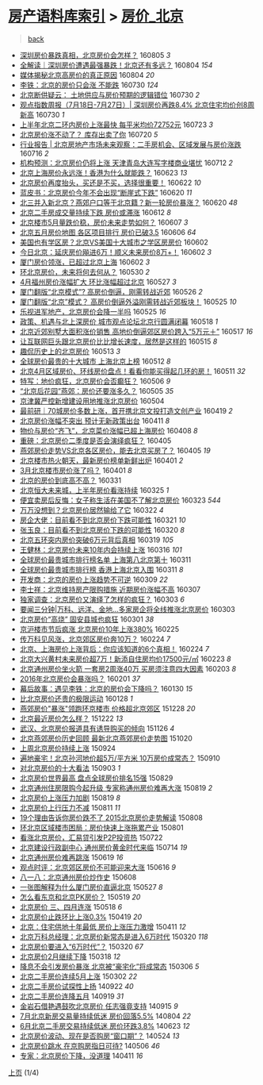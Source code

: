 [房产语料库索引](../../README.md)  > [房价_北京](房价_北京.md)
====
> [back](../README.md)

- [深圳房价暴跌真相，北京房价会怎样？](http://jkwz.applinzi.com/ittc/6862809526943892484.html#%E6%B7%B1%E5%9C%B3%E6%88%BF%E4%BB%B7%E6%9A%B4%E8%B7%8C%E7%9C%9F%E7%9B%B8%EF%BC%8C%E5%8C%97%E4%BA%AC%E6%88%BF%E4%BB%B7%E4%BC%9A%E6%80%8E%E6%A0%B7%EF%BC%9F) 160805 *3* 
- [全解读｜深圳房价遭遇最强暴跌！北京还有多远？](http://jkwz.applinzi.com/ittc/6862566176525386756.html#%E5%85%A8%E8%A7%A3%E8%AF%BB%EF%BD%9C%E6%B7%B1%E5%9C%B3%E6%88%BF%E4%BB%B7%E9%81%AD%E9%81%87%E6%9C%80%E5%BC%BA%E6%9A%B4%E8%B7%8C%EF%BC%81%E5%8C%97%E4%BA%AC%E8%BF%98%E6%9C%89%E5%A4%9A%E8%BF%9C%EF%BC%9F) 160804 *154* 
- [媒体揭秘北京高房价的真正原因](http://jkwz.applinzi.com/ittc/6862438479425963012.html#%E5%AA%92%E4%BD%93%E6%8F%AD%E7%A7%98%E5%8C%97%E4%BA%AC%E9%AB%98%E6%88%BF%E4%BB%B7%E7%9A%84%E7%9C%9F%E6%AD%A3%E5%8E%9F%E5%9B%A0) 160804 *20* 
- [李铁：北京的房价只会涨 不能跌](http://jkwz.applinzi.com/ittc/6860680668971009028.html#%E6%9D%8E%E9%93%81%EF%BC%9A%E5%8C%97%E4%BA%AC%E7%9A%84%E6%88%BF%E4%BB%B7%E5%8F%AA%E4%BC%9A%E6%B6%A8+%E4%B8%8D%E8%83%BD%E8%B7%8C) 160730 *124* 
- [北京断供疑云： 土地供应与房价预期的逻辑错位](http://jkwz.applinzi.com/ittc/6860600505650381828.html#%E5%8C%97%E4%BA%AC%E6%96%AD%E4%BE%9B%E7%96%91%E4%BA%91%EF%BC%9A+%E5%9C%9F%E5%9C%B0%E4%BE%9B%E5%BA%94%E4%B8%8E%E6%88%BF%E4%BB%B7%E9%A2%84%E6%9C%9F%E7%9A%84%E9%80%BB%E8%BE%91%E9%94%99%E4%BD%8D) 160730 *2* 
- [观点指数周报（7月18日-7月27日）| 深圳房价再跌8.4% 北京住宅均价创8周新高](http://jkwz.applinzi.com/ittc/6860436421801935877.html#%E8%A7%82%E7%82%B9%E6%8C%87%E6%95%B0%E5%91%A8%E6%8A%A5%EF%BC%887%E6%9C%8818%E6%97%A5-7%E6%9C%8827%E6%97%A5%EF%BC%89%7C+%E6%B7%B1%E5%9C%B3%E6%88%BF%E4%BB%B7%E5%86%8D%E8%B7%8C8.4%25+%E5%8C%97%E4%BA%AC%E4%BD%8F%E5%AE%85%E5%9D%87%E4%BB%B7%E5%88%9B8%E5%91%A8%E6%96%B0%E9%AB%98) 160730 *1* 
- [上半年北京二环内房价上涨最快 每平米均价72752元](http://jkwz.applinzi.com/ittc/6858023646903403525.html#%E4%B8%8A%E5%8D%8A%E5%B9%B4%E5%8C%97%E4%BA%AC%E4%BA%8C%E7%8E%AF%E5%86%85%E6%88%BF%E4%BB%B7%E4%B8%8A%E6%B6%A8%E6%9C%80%E5%BF%AB+%E6%AF%8F%E5%B9%B3%E7%B1%B3%E5%9D%87%E4%BB%B772752%E5%85%83) 160723 *3* 
- [北京房价涨不动了？ 库存出卖了你](http://jkwz.applinzi.com/ittc/6856863603420038149.html#%E5%8C%97%E4%BA%AC%E6%88%BF%E4%BB%B7%E6%B6%A8%E4%B8%8D%E5%8A%A8%E4%BA%86%EF%BC%9F+%E5%BA%93%E5%AD%98%E5%87%BA%E5%8D%96%E4%BA%86%E4%BD%A0) 160720 *5* 
- [行业报告 | 北京房地产市场未来观察：二手房机会、区域发展与房价涨跌](http://jkwz.applinzi.com/ittc/6855491534551778309.html#%E8%A1%8C%E4%B8%9A%E6%8A%A5%E5%91%8A+%7C+%E5%8C%97%E4%BA%AC%E6%88%BF%E5%9C%B0%E4%BA%A7%E5%B8%82%E5%9C%BA%E6%9C%AA%E6%9D%A5%E8%A7%82%E5%AF%9F%EF%BC%9A%E4%BA%8C%E6%89%8B%E6%88%BF%E6%9C%BA%E4%BC%9A%E3%80%81%E5%8C%BA%E5%9F%9F%E5%8F%91%E5%B1%95%E4%B8%8E%E6%88%BF%E4%BB%B7%E6%B6%A8%E8%B7%8C) 160716 *2* 
- [机构预测：北京房价仍将上涨  天津青岛大连写字楼商业堪忧](http://jkwz.applinzi.com/ittc/6853885162928210949.html#%E6%9C%BA%E6%9E%84%E9%A2%84%E6%B5%8B%EF%BC%9A%E5%8C%97%E4%BA%AC%E6%88%BF%E4%BB%B7%E4%BB%8D%E5%B0%86%E4%B8%8A%E6%B6%A8++%E5%A4%A9%E6%B4%A5%E9%9D%92%E5%B2%9B%E5%A4%A7%E8%BF%9E%E5%86%99%E5%AD%97%E6%A5%BC%E5%95%86%E4%B8%9A%E5%A0%AA%E5%BF%A7) 160712 *2* 
- [北京上海房价永远涨！香港为什么就能跌？](http://jkwz.applinzi.com/ittc/6846982256224371716.html#%E5%8C%97%E4%BA%AC%E4%B8%8A%E6%B5%B7%E6%88%BF%E4%BB%B7%E6%B0%B8%E8%BF%9C%E6%B6%A8%EF%BC%81%E9%A6%99%E6%B8%AF%E4%B8%BA%E4%BB%80%E4%B9%88%E5%B0%B1%E8%83%BD%E8%B7%8C%EF%BC%9F) 160623 *13* 
- [北京房价再度抬头，买还是不买，选择很重要！](http://jkwz.applinzi.com/ittc/6846555312462758917.html#%E5%8C%97%E4%BA%AC%E6%88%BF%E4%BB%B7%E5%86%8D%E5%BA%A6%E6%8A%AC%E5%A4%B4%EF%BC%8C%E4%B9%B0%E8%BF%98%E6%98%AF%E4%B8%8D%E4%B9%B0%EF%BC%8C%E9%80%89%E6%8B%A9%E5%BE%88%E9%87%8D%E8%A6%81%EF%BC%81) 160622 *10* 
- [蓝皮书：北京房价今年不会出现“断崖式下跌”](http://jkwz.applinzi.com/ittc/6845829214875681796.html#%E8%93%9D%E7%9A%AE%E4%B9%A6%EF%BC%9A%E5%8C%97%E4%BA%AC%E6%88%BF%E4%BB%B7%E4%BB%8A%E5%B9%B4%E4%B8%8D%E4%BC%9A%E5%87%BA%E7%8E%B0%E2%80%9C%E6%96%AD%E5%B4%96%E5%BC%8F%E4%B8%8B%E8%B7%8C%E2%80%9D) 160620 *11* 
- [北三并入新北京？燕郊户口等于北京籍？新一轮房价暴涨？](http://jkwz.applinzi.com/ittc/6845748172902892548.html#%E5%8C%97%E4%B8%89%E5%B9%B6%E5%85%A5%E6%96%B0%E5%8C%97%E4%BA%AC%EF%BC%9F%E7%87%95%E9%83%8A%E6%88%B7%E5%8F%A3%E7%AD%89%E4%BA%8E%E5%8C%97%E4%BA%AC%E7%B1%8D%EF%BC%9F%E6%96%B0%E4%B8%80%E8%BD%AE%E6%88%BF%E4%BB%B7%E6%9A%B4%E6%B6%A8%EF%BC%9F) 160620 *48* 
- [北京二手房成交量持续下跌 房价或滞涨](http://jkwz.applinzi.com/ittc/6842890959226143748.html#%E5%8C%97%E4%BA%AC%E4%BA%8C%E6%89%8B%E6%88%BF%E6%88%90%E4%BA%A4%E9%87%8F%E6%8C%81%E7%BB%AD%E4%B8%8B%E8%B7%8C+%E6%88%BF%E4%BB%B7%E6%88%96%E6%BB%9E%E6%B6%A8) 160612 *8* 
- [北京楼市5月量跌价稳，房价未来走势如何？](http://jkwz.applinzi.com/ittc/6840890067513771012.html#%E5%8C%97%E4%BA%AC%E6%A5%BC%E5%B8%825%E6%9C%88%E9%87%8F%E8%B7%8C%E4%BB%B7%E7%A8%B3%EF%BC%8C%E6%88%BF%E4%BB%B7%E6%9C%AA%E6%9D%A5%E8%B5%B0%E5%8A%BF%E5%A6%82%E4%BD%95%EF%BC%9F) 160607 *3* 
- [北京五月房价地图 各区项目排行 房价已破3.5](http://jkwz.applinzi.com/ittc/6840738598823134213.html#%E5%8C%97%E4%BA%AC%E4%BA%94%E6%9C%88%E6%88%BF%E4%BB%B7%E5%9C%B0%E5%9B%BE+%E5%90%84%E5%8C%BA%E9%A1%B9%E7%9B%AE%E6%8E%92%E8%A1%8C+%E6%88%BF%E4%BB%B7%E5%B7%B2%E7%A0%B43.5) 160606 *64* 
- [美国也有学区房？北京VS美国十大城市之学区房房价](http://jkwz.applinzi.com/ittc/6839259666940691461.html#%E7%BE%8E%E5%9B%BD%E4%B9%9F%E6%9C%89%E5%AD%A6%E5%8C%BA%E6%88%BF%EF%BC%9F%E5%8C%97%E4%BA%ACVS%E7%BE%8E%E5%9B%BD%E5%8D%81%E5%A4%A7%E5%9F%8E%E5%B8%82%E4%B9%8B%E5%AD%A6%E5%8C%BA%E6%88%BF%E6%88%BF%E4%BB%B7) 160602  
- [今日北京：延庆房价飚进6万！顺义未来房价8万+！](http://jkwz.applinzi.com/ittc/6839187509749482501.html#%E4%BB%8A%E6%97%A5%E5%8C%97%E4%BA%AC%EF%BC%9A%E5%BB%B6%E5%BA%86%E6%88%BF%E4%BB%B7%E9%A3%9A%E8%BF%9B6%E4%B8%87%EF%BC%81%E9%A1%BA%E4%B9%89%E6%9C%AA%E6%9D%A5%E6%88%BF%E4%BB%B78%E4%B8%87%2B%EF%BC%81) 160602 *3* 
- [厦门房价领涨，已超过北京上海](http://jkwz.applinzi.com/ittc/6839065930730324996.html#%E5%8E%A6%E9%97%A8%E6%88%BF%E4%BB%B7%E9%A2%86%E6%B6%A8%EF%BC%8C%E5%B7%B2%E8%B6%85%E8%BF%87%E5%8C%97%E4%BA%AC%E4%B8%8A%E6%B5%B7) 160602 *3* 
- [环北京房价，未来将何去何从？](http://jkwz.applinzi.com/ittc/6837962372941349892.html#%E7%8E%AF%E5%8C%97%E4%BA%AC%E6%88%BF%E4%BB%B7%EF%BC%8C%E6%9C%AA%E6%9D%A5%E5%B0%86%E4%BD%95%E5%8E%BB%E4%BD%95%E4%BB%8E%EF%BC%9F) 160530 *2* 
- [4月福州房价涨幅扩大 环比涨幅超过北京](http://jkwz.applinzi.com/ittc/6836856826473481220.html#4%E6%9C%88%E7%A6%8F%E5%B7%9E%E6%88%BF%E4%BB%B7%E6%B6%A8%E5%B9%85%E6%89%A9%E5%A4%A7+%E7%8E%AF%E6%AF%94%E6%B6%A8%E5%B9%85%E8%B6%85%E8%BF%87%E5%8C%97%E4%BA%AC) 160527 *3* 
- [厦门翻版“北京模式”? 高房价倒逼，刚需转战近郊](http://jkwz.applinzi.com/ittc/6836468518367003652.html#%E5%8E%A6%E9%97%A8%E7%BF%BB%E7%89%88%E2%80%9C%E5%8C%97%E4%BA%AC%E6%A8%A1%E5%BC%8F%E2%80%9D%3F+%E9%AB%98%E6%88%BF%E4%BB%B7%E5%80%92%E9%80%BC%EF%BC%8C%E5%88%9A%E9%9C%80%E8%BD%AC%E6%88%98%E8%BF%91%E9%83%8A) 160526 *2* 
- [厦门翻版“北京”模式？ 高房价倒逼外溢刚需转战近郊板块！](http://jkwz.applinzi.com/ittc/6836291530268345348.html#%E5%8E%A6%E9%97%A8%E7%BF%BB%E7%89%88%E2%80%9C%E5%8C%97%E4%BA%AC%E2%80%9D%E6%A8%A1%E5%BC%8F%EF%BC%9F+%E9%AB%98%E6%88%BF%E4%BB%B7%E5%80%92%E9%80%BC%E5%A4%96%E6%BA%A2%E5%88%9A%E9%9C%80%E8%BD%AC%E6%88%98%E8%BF%91%E9%83%8A%E6%9D%BF%E5%9D%97%EF%BC%81) 160525 *10* 
- [乐视进军地产，北京房价会降一半吗](http://jkwz.applinzi.com/ittc/6836129410499232772.html#%E4%B9%90%E8%A7%86%E8%BF%9B%E5%86%9B%E5%9C%B0%E4%BA%A7%EF%BC%8C%E5%8C%97%E4%BA%AC%E6%88%BF%E4%BB%B7%E4%BC%9A%E9%99%8D%E4%B8%80%E5%8D%8A%E5%90%97) 160525 *16* 
- [政策、机遇与北上深房价 城市观点论坛北京行圆满闭幕](http://jkwz.applinzi.com/ittc/6833372434631492613.html#%E6%94%BF%E7%AD%96%E3%80%81%E6%9C%BA%E9%81%87%E4%B8%8E%E5%8C%97%E4%B8%8A%E6%B7%B1%E6%88%BF%E4%BB%B7+%E5%9F%8E%E5%B8%82%E8%A7%82%E7%82%B9%E8%AE%BA%E5%9D%9B%E5%8C%97%E4%BA%AC%E8%A1%8C%E5%9C%86%E6%BB%A1%E9%97%AD%E5%B9%95) 160518 *1* 
- [北京近郊别墅大面积涨价销售 高地价倒逼郊区房价跨入“5万元＋”](http://jkwz.applinzi.com/ittc/6833158270554211332.html#%E5%8C%97%E4%BA%AC%E8%BF%91%E9%83%8A%E5%88%AB%E5%A2%85%E5%A4%A7%E9%9D%A2%E7%A7%AF%E6%B6%A8%E4%BB%B7%E9%94%80%E5%94%AE+%E9%AB%98%E5%9C%B0%E4%BB%B7%E5%80%92%E9%80%BC%E9%83%8A%E5%8C%BA%E6%88%BF%E4%BB%B7%E8%B7%A8%E5%85%A5%E2%80%9C5%E4%B8%87%E5%85%83%EF%BC%8B%E2%80%9D) 160517 *16* 
- [让互联网巨头跟北京房价比比增长速度，居然是这样的](http://jkwz.applinzi.com/ittc/6832496311676699652.html#%E8%AE%A9%E4%BA%92%E8%81%94%E7%BD%91%E5%B7%A8%E5%A4%B4%E8%B7%9F%E5%8C%97%E4%BA%AC%E6%88%BF%E4%BB%B7%E6%AF%94%E6%AF%94%E5%A2%9E%E9%95%BF%E9%80%9F%E5%BA%A6%EF%BC%8C%E5%B1%85%E7%84%B6%E6%98%AF%E8%BF%99%E6%A0%B7%E7%9A%84) 160515 *8* 
- [趣侃历史上的北京房价](http://jkwz.applinzi.com/ittc/6828690809066882052.html#%E8%B6%A3%E4%BE%83%E5%8E%86%E5%8F%B2%E4%B8%8A%E7%9A%84%E5%8C%97%E4%BA%AC%E6%88%BF%E4%BB%B7) 160513 *3* 
- [全球房价最贵的十大城市 上海北京上榜](http://jkwz.applinzi.com/ittc/6831250649886753797.html#%E5%85%A8%E7%90%83%E6%88%BF%E4%BB%B7%E6%9C%80%E8%B4%B5%E7%9A%84%E5%8D%81%E5%A4%A7%E5%9F%8E%E5%B8%82+%E4%B8%8A%E6%B5%B7%E5%8C%97%E4%BA%AC%E4%B8%8A%E6%A6%9C) 160512 *8* 
- [北京4月区域房价、环线房价盘点！看看你能买得起几环的房！](http://jkwz.applinzi.com/ittc/6830961940708721669.html#%E5%8C%97%E4%BA%AC4%E6%9C%88%E5%8C%BA%E5%9F%9F%E6%88%BF%E4%BB%B7%E3%80%81%E7%8E%AF%E7%BA%BF%E6%88%BF%E4%BB%B7%E7%9B%98%E7%82%B9%EF%BC%81%E7%9C%8B%E7%9C%8B%E4%BD%A0%E8%83%BD%E4%B9%B0%E5%BE%97%E8%B5%B7%E5%87%A0%E7%8E%AF%E7%9A%84%E6%88%BF%EF%BC%81) 160511 *32* 
- [特写：地价疯狂，北京房价会否癫狂？](http://jkwz.applinzi.com/ittc/6829050440037434373.html#%E7%89%B9%E5%86%99%EF%BC%9A%E5%9C%B0%E4%BB%B7%E7%96%AF%E7%8B%82%EF%BC%8C%E5%8C%97%E4%BA%AC%E6%88%BF%E4%BB%B7%E4%BC%9A%E5%90%A6%E7%99%AB%E7%8B%82%EF%BC%9F) 160506 *9* 
- [“北京后花园”燕郊：房价还要涨多久？](http://jkwz.applinzi.com/ittc/6828826281051161605.html#%E2%80%9C%E5%8C%97%E4%BA%AC%E5%90%8E%E8%8A%B1%E5%9B%AD%E2%80%9D%E7%87%95%E9%83%8A%EF%BC%9A%E6%88%BF%E4%BB%B7%E8%BF%98%E8%A6%81%E6%B6%A8%E5%A4%9A%E4%B9%85%EF%BC%9F) 160505 *35* 
- [京津冀严控新增建设用地推涨北京房价](http://jkwz.applinzi.com/ittc/6828433523354371076.html#%E4%BA%AC%E6%B4%A5%E5%86%80%E4%B8%A5%E6%8E%A7%E6%96%B0%E5%A2%9E%E5%BB%BA%E8%AE%BE%E7%94%A8%E5%9C%B0%E6%8E%A8%E6%B6%A8%E5%8C%97%E4%BA%AC%E6%88%BF%E4%BB%B7) 160504  
- [最前研｜70城房价多数上涨，首开携北京文投打造文创产业](http://jkwz.applinzi.com/ittc/6822845371742946309.html#%E6%9C%80%E5%89%8D%E7%A0%94%EF%BD%9C70%E5%9F%8E%E6%88%BF%E4%BB%B7%E5%A4%9A%E6%95%B0%E4%B8%8A%E6%B6%A8%EF%BC%8C%E9%A6%96%E5%BC%80%E6%90%BA%E5%8C%97%E4%BA%AC%E6%96%87%E6%8A%95%E6%89%93%E9%80%A0%E6%96%87%E5%88%9B%E4%BA%A7%E4%B8%9A) 160419 *2* 
- [北京房价涨幅不突出 预计无新政策出台](http://jkwz.applinzi.com/ittc/6819784708204282884.html#%E5%8C%97%E4%BA%AC%E6%88%BF%E4%BB%B7%E6%B6%A8%E5%B9%85%E4%B8%8D%E7%AA%81%E5%87%BA+%E9%A2%84%E8%AE%A1%E6%97%A0%E6%96%B0%E6%94%BF%E7%AD%96%E5%87%BA%E5%8F%B0) 160411 *8* 
- [物价与房价“齐飞”，北京菜价涨幅已超上海房价](http://jkwz.applinzi.com/ittc/6818705161794880516.html#%E7%89%A9%E4%BB%B7%E4%B8%8E%E6%88%BF%E4%BB%B7%E2%80%9C%E9%BD%90%E9%A3%9E%E2%80%9D%EF%BC%8C%E5%8C%97%E4%BA%AC%E8%8F%9C%E4%BB%B7%E6%B6%A8%E5%B9%85%E5%B7%B2%E8%B6%85%E4%B8%8A%E6%B5%B7%E6%88%BF%E4%BB%B7) 160408 *8* 
- [重磅：北京房价二季度是否会演绎疯狂？](http://jkwz.applinzi.com/ittc/6817593670937084933.html#%E9%87%8D%E7%A3%85%EF%BC%9A%E5%8C%97%E4%BA%AC%E6%88%BF%E4%BB%B7%E4%BA%8C%E5%AD%A3%E5%BA%A6%E6%98%AF%E5%90%A6%E4%BC%9A%E6%BC%94%E7%BB%8E%E7%96%AF%E7%8B%82%EF%BC%9F) 160405  
- [燕郊房价走势VS北京各区房价，能去北京买房了？](http://jkwz.applinzi.com/ittc/6817533085994189829.html#%E7%87%95%E9%83%8A%E6%88%BF%E4%BB%B7%E8%B5%B0%E5%8A%BFVS%E5%8C%97%E4%BA%AC%E5%90%84%E5%8C%BA%E6%88%BF%E4%BB%B7%EF%BC%8C%E8%83%BD%E5%8E%BB%E5%8C%97%E4%BA%AC%E4%B9%B0%E6%88%BF%E4%BA%86%EF%BC%9F) 160405 *19* 
- [北京楼市热火朝天，最新房价榜单新鲜出炉](http://jkwz.applinzi.com/ittc/6816150639226651652.html#%E5%8C%97%E4%BA%AC%E6%A5%BC%E5%B8%82%E7%83%AD%E7%81%AB%E6%9C%9D%E5%A4%A9%EF%BC%8C%E6%9C%80%E6%96%B0%E6%88%BF%E4%BB%B7%E6%A6%9C%E5%8D%95%E6%96%B0%E9%B2%9C%E5%87%BA%E7%82%89) 160401 *2* 
- [3月北京楼市房价涨了吗？](http://jkwz.applinzi.com/ittc/6816145539372418053.html#3%E6%9C%88%E5%8C%97%E4%BA%AC%E6%A5%BC%E5%B8%82%E6%88%BF%E4%BB%B7%E6%B6%A8%E4%BA%86%E5%90%97%EF%BC%9F) 160401 *8* 
- [北京的房价到底高不高？](http://jkwz.applinzi.com/ittc/6815755758591280132.html#%E5%8C%97%E4%BA%AC%E7%9A%84%E6%88%BF%E4%BB%B7%E5%88%B0%E5%BA%95%E9%AB%98%E4%B8%8D%E9%AB%98%EF%BC%9F) 160331  
- [北京恒大未来城，上半年房价看涨持续](http://jkwz.applinzi.com/ittc/6813441199360705540.html#%E5%8C%97%E4%BA%AC%E6%81%92%E5%A4%A7%E6%9C%AA%E6%9D%A5%E5%9F%8E%EF%BC%8C%E4%B8%8A%E5%8D%8A%E5%B9%B4%E6%88%BF%E4%BB%B7%E7%9C%8B%E6%B6%A8%E6%8C%81%E7%BB%AD) 160325 *1* 
- [便宜卖房后反悔：女子称生活在美国不了解北京房价](http://jkwz.applinzi.com/ittc/6812795059103597573.html#%E4%BE%BF%E5%AE%9C%E5%8D%96%E6%88%BF%E5%90%8E%E5%8F%8D%E6%82%94%EF%BC%9A%E5%A5%B3%E5%AD%90%E7%A7%B0%E7%94%9F%E6%B4%BB%E5%9C%A8%E7%BE%8E%E5%9B%BD%E4%B8%8D%E4%BA%86%E8%A7%A3%E5%8C%97%E4%BA%AC%E6%88%BF%E4%BB%B7) 160323 *544* 
- [万万没想到？北京房价居然输给了它](http://jkwz.applinzi.com/ittc/6812475501352322053.html#%E4%B8%87%E4%B8%87%E6%B2%A1%E6%83%B3%E5%88%B0%EF%BC%9F%E5%8C%97%E4%BA%AC%E6%88%BF%E4%BB%B7%E5%B1%85%E7%84%B6%E8%BE%93%E7%BB%99%E4%BA%86%E5%AE%83) 160322 *4* 
- [房企大佬：目前看不到北京房价下跌可能性](http://jkwz.applinzi.com/ittc/6811876965518672900.html#%E6%88%BF%E4%BC%81%E5%A4%A7%E4%BD%AC%EF%BC%9A%E7%9B%AE%E5%89%8D%E7%9C%8B%E4%B8%8D%E5%88%B0%E5%8C%97%E4%BA%AC%E6%88%BF%E4%BB%B7%E4%B8%8B%E8%B7%8C%E5%8F%AF%E8%83%BD%E6%80%A7) 160321 *10* 
- [张玉良：目前看不到北京房价下跌的可能性](http://jkwz.applinzi.com/ittc/6811801269559624709.html#%E5%BC%A0%E7%8E%89%E8%89%AF%EF%BC%9A%E7%9B%AE%E5%89%8D%E7%9C%8B%E4%B8%8D%E5%88%B0%E5%8C%97%E4%BA%AC%E6%88%BF%E4%BB%B7%E4%B8%8B%E8%B7%8C%E7%9A%84%E5%8F%AF%E8%83%BD%E6%80%A7) 160320 *8* 
- [北京五环突内房价突破6万元背后真相](http://jkwz.applinzi.com/ittc/6811251245935232005.html#%E5%8C%97%E4%BA%AC%E4%BA%94%E7%8E%AF%E7%AA%81%E5%86%85%E6%88%BF%E4%BB%B7%E7%AA%81%E7%A0%B46%E4%B8%87%E5%85%83%E8%83%8C%E5%90%8E%E7%9C%9F%E7%9B%B8) 160319 *105* 
- [王健林：北京房价未来10年内会持续上涨](http://jkwz.applinzi.com/ittc/6810145911518790660.html#%E7%8E%8B%E5%81%A5%E6%9E%97%EF%BC%9A%E5%8C%97%E4%BA%AC%E6%88%BF%E4%BB%B7%E6%9C%AA%E6%9D%A510%E5%B9%B4%E5%86%85%E4%BC%9A%E6%8C%81%E7%BB%AD%E4%B8%8A%E6%B6%A8) 160316 *101* 
- [全球房价最贵城市排行榜名单 上海第八北京第十](http://jkwz.applinzi.com/ittc/6808336613566317573.html#%E5%85%A8%E7%90%83%E6%88%BF%E4%BB%B7%E6%9C%80%E8%B4%B5%E5%9F%8E%E5%B8%82%E6%8E%92%E8%A1%8C%E6%A6%9C%E5%90%8D%E5%8D%95+%E4%B8%8A%E6%B5%B7%E7%AC%AC%E5%85%AB%E5%8C%97%E4%BA%AC%E7%AC%AC%E5%8D%81) 160311  
- [全球房价最贵城市排行榜 香港上海北京入围](http://jkwz.applinzi.com/ittc/6808269774375093253.html#%E5%85%A8%E7%90%83%E6%88%BF%E4%BB%B7%E6%9C%80%E8%B4%B5%E5%9F%8E%E5%B8%82%E6%8E%92%E8%A1%8C%E6%A6%9C+%E9%A6%99%E6%B8%AF%E4%B8%8A%E6%B5%B7%E5%8C%97%E4%BA%AC%E5%85%A5%E5%9B%B4) 160311 *8* 
- [开发商：北京的房价上涨趋势不可逆](http://jkwz.applinzi.com/ittc/6807583206953976837.html#%E5%BC%80%E5%8F%91%E5%95%86%EF%BC%9A%E5%8C%97%E4%BA%AC%E7%9A%84%E6%88%BF%E4%BB%B7%E4%B8%8A%E6%B6%A8%E8%B6%8B%E5%8A%BF%E4%B8%8D%E5%8F%AF%E9%80%86) 160309 *22* 
- [李士祥：北京维持房产限购措施 近期房价涨幅不高](http://jkwz.applinzi.com/ittc/6806818161219339268.html#%E6%9D%8E%E5%A3%AB%E7%A5%A5%EF%BC%9A%E5%8C%97%E4%BA%AC%E7%BB%B4%E6%8C%81%E6%88%BF%E4%BA%A7%E9%99%90%E8%B4%AD%E6%8E%AA%E6%96%BD+%E8%BF%91%E6%9C%9F%E6%88%BF%E4%BB%B7%E6%B6%A8%E5%B9%85%E4%B8%8D%E9%AB%98) 160307  
- [独家调查：北京房价又演绎了怎样的疯狂？](http://jkwz.applinzi.com/ittc/6805317183118771205.html#%E7%8B%AC%E5%AE%B6%E8%B0%83%E6%9F%A5%EF%BC%9A%E5%8C%97%E4%BA%AC%E6%88%BF%E4%BB%B7%E5%8F%88%E6%BC%94%E7%BB%8E%E4%BA%86%E6%80%8E%E6%A0%B7%E7%9A%84%E7%96%AF%E7%8B%82%EF%BC%9F) 160303 *6* 
- [要闻三分钟|万科、远洋、金地...多家房企将全线推涨北京房价](http://jkwz.applinzi.com/ittc/6805096276639089669.html#%E8%A6%81%E9%97%BB%E4%B8%89%E5%88%86%E9%92%9F%7C%E4%B8%87%E7%A7%91%E3%80%81%E8%BF%9C%E6%B4%8B%E3%80%81%E9%87%91%E5%9C%B0...%E5%A4%9A%E5%AE%B6%E6%88%BF%E4%BC%81%E5%B0%86%E5%85%A8%E7%BA%BF%E6%8E%A8%E6%B6%A8%E5%8C%97%E4%BA%AC%E6%88%BF%E4%BB%B7) 160303  
- [北京房价“高烧” 固安县城也疯狂](http://jkwz.applinzi.com/ittc/6804617667499525125.html#%E5%8C%97%E4%BA%AC%E6%88%BF%E4%BB%B7%E2%80%9C%E9%AB%98%E7%83%A7%E2%80%9D+%E5%9B%BA%E5%AE%89%E5%8E%BF%E5%9F%8E%E4%B9%9F%E7%96%AF%E7%8B%82) 160301 *38* 
- [京沪楼市节后疯涨 北京房价10年上涨380%](http://jkwz.applinzi.com/ittc/6802689419203052548.html#%E4%BA%AC%E6%B2%AA%E6%A5%BC%E5%B8%82%E8%8A%82%E5%90%8E%E7%96%AF%E6%B6%A8+%E5%8C%97%E4%BA%AC%E6%88%BF%E4%BB%B710%E5%B9%B4%E4%B8%8A%E6%B6%A8380%25) 160225  
- [传万科见风涨，北京郊区房价奔10万？](http://jkwz.applinzi.com/ittc/6802479047254737924.html#%E4%BC%A0%E4%B8%87%E7%A7%91%E8%A7%81%E9%A3%8E%E6%B6%A8%EF%BC%8C%E5%8C%97%E4%BA%AC%E9%83%8A%E5%8C%BA%E6%88%BF%E4%BB%B7%E5%A5%9410%E4%B8%87%EF%BC%9F) 160224 *7* 
- [北京、上海房价上涨背后：你应该知道的6个真相！](http://jkwz.applinzi.com/ittc/6802466227188401156.html#%E5%8C%97%E4%BA%AC%E3%80%81%E4%B8%8A%E6%B5%B7%E6%88%BF%E4%BB%B7%E4%B8%8A%E6%B6%A8%E8%83%8C%E5%90%8E%EF%BC%9A%E4%BD%A0%E5%BA%94%E8%AF%A5%E7%9F%A5%E9%81%93%E7%9A%846%E4%B8%AA%E7%9C%9F%E7%9B%B8%EF%BC%81) 160224 *7* 
- [北京大兴黄村未来房价超7万！新添自住房均价17500元/㎡](http://jkwz.applinzi.com/ittc/6802087791416574980.html#%E5%8C%97%E4%BA%AC%E5%A4%A7%E5%85%B4%E9%BB%84%E6%9D%91%E6%9C%AA%E6%9D%A5%E6%88%BF%E4%BB%B7%E8%B6%857%E4%B8%87%EF%BC%81%E6%96%B0%E6%B7%BB%E8%87%AA%E4%BD%8F%E6%88%BF%E5%9D%87%E4%BB%B717500%E5%85%83%2F%E3%8E%A1) 160223 *8* 
- [北京通州房价坐火箭 一套房2周涨40万 买房须注意四大因素](http://jkwz.applinzi.com/ittc/6794644904491877381.html#%E5%8C%97%E4%BA%AC%E9%80%9A%E5%B7%9E%E6%88%BF%E4%BB%B7%E5%9D%90%E7%81%AB%E7%AE%AD+%E4%B8%80%E5%A5%97%E6%88%BF2%E5%91%A8%E6%B6%A840%E4%B8%87+%E4%B9%B0%E6%88%BF%E9%A1%BB%E6%B3%A8%E6%84%8F%E5%9B%9B%E5%A4%A7%E5%9B%A0%E7%B4%A0) 160203 *8* 
- [2016年北京房价会暴涨吗？](http://jkwz.applinzi.com/ittc/6793807866465092612.html#2016%E5%B9%B4%E5%8C%97%E4%BA%AC%E6%88%BF%E4%BB%B7%E4%BC%9A%E6%9A%B4%E6%B6%A8%E5%90%97%EF%BC%9F) 160201 *37* 
- [幕后故事：遇见李铁：北京的房价会下降吗？](http://jkwz.applinzi.com/ittc/6792881743329756165.html#%E5%B9%95%E5%90%8E%E6%95%85%E4%BA%8B%EF%BC%9A%E9%81%87%E8%A7%81%E6%9D%8E%E9%93%81%EF%BC%9A%E5%8C%97%E4%BA%AC%E7%9A%84%E6%88%BF%E4%BB%B7%E4%BC%9A%E4%B8%8B%E9%99%8D%E5%90%97%EF%BC%9F) 160130 *15* 
- [比北京房价还贵的极限运动](http://jkwz.applinzi.com/ittc/6792468496227238916.html#%E6%AF%94%E5%8C%97%E4%BA%AC%E6%88%BF%E4%BB%B7%E8%BF%98%E8%B4%B5%E7%9A%84%E6%9E%81%E9%99%90%E8%BF%90%E5%8A%A8) 160128 *1* 
- [燕郊房价&quot;暴涨&quot;领跑环京楼市 价格超北京郊区](http://jkwz.applinzi.com/ittc/6780810455509632005.html#%E7%87%95%E9%83%8A%E6%88%BF%E4%BB%B7%26quot%3B%E6%9A%B4%E6%B6%A8%26quot%3B%E9%A2%86%E8%B7%91%E7%8E%AF%E4%BA%AC%E6%A5%BC%E5%B8%82+%E4%BB%B7%E6%A0%BC%E8%B6%85%E5%8C%97%E4%BA%AC%E9%83%8A%E5%8C%BA) 151228 *20* 
- [北京最近房价怎么样？](http://jkwz.applinzi.com/ittc/6778590668494734341.html#%E5%8C%97%E4%BA%AC%E6%9C%80%E8%BF%91%E6%88%BF%E4%BB%B7%E6%80%8E%E4%B9%88%E6%A0%B7%EF%BC%9F) 151222 *13* 
- [武汉、北京房价报道具有诱导购买的倾向](http://jkwz.applinzi.com/ittc/6768984480815776773.html#%E6%AD%A6%E6%B1%89%E3%80%81%E5%8C%97%E4%BA%AC%E6%88%BF%E4%BB%B7%E6%8A%A5%E9%81%93%E5%85%B7%E6%9C%89%E8%AF%B1%E5%AF%BC%E8%B4%AD%E4%B9%B0%E7%9A%84%E5%80%BE%E5%90%91) 151126 *4* 
- [北京燕郊房价历史回顾 最新北京燕郊房价走势图](http://jkwz.applinzi.com/ittc/6755267762106696708.html#%E5%8C%97%E4%BA%AC%E7%87%95%E9%83%8A%E6%88%BF%E4%BB%B7%E5%8E%86%E5%8F%B2%E5%9B%9E%E9%A1%BE+%E6%9C%80%E6%96%B0%E5%8C%97%E4%BA%AC%E7%87%95%E9%83%8A%E6%88%BF%E4%BB%B7%E8%B5%B0%E5%8A%BF%E5%9B%BE) 151020  
- [上周北京房价持续上涨](http://jkwz.applinzi.com/ittc/6745607405700236292.html#%E4%B8%8A%E5%91%A8%E5%8C%97%E4%BA%AC%E6%88%BF%E4%BB%B7%E6%8C%81%E7%BB%AD%E4%B8%8A%E6%B6%A8) 150924  
- [遍地豪宅！北京孙河地价超5万/平方米 10万房价成常态？](http://jkwz.applinzi.com/ittc/6740526940424356869.html#%E9%81%8D%E5%9C%B0%E8%B1%AA%E5%AE%85%EF%BC%81%E5%8C%97%E4%BA%AC%E5%AD%99%E6%B2%B3%E5%9C%B0%E4%BB%B7%E8%B6%855%E4%B8%87%2F%E5%B9%B3%E6%96%B9%E7%B1%B3+10%E4%B8%87%E6%88%BF%E4%BB%B7%E6%88%90%E5%B8%B8%E6%80%81%EF%BC%9F) 150910  
- [对北京房价的十大看法](http://jkwz.applinzi.com/ittc/6737845420543542276.html#%E5%AF%B9%E5%8C%97%E4%BA%AC%E6%88%BF%E4%BB%B7%E7%9A%84%E5%8D%81%E5%A4%A7%E7%9C%8B%E6%B3%95) 150903 *1* 
- [北京房价世界最高 盘点全球房价排名15强](http://jkwz.applinzi.com/ittc/6735893134569063428.html#%E5%8C%97%E4%BA%AC%E6%88%BF%E4%BB%B7%E4%B8%96%E7%95%8C%E6%9C%80%E9%AB%98+%E7%9B%98%E7%82%B9%E5%85%A8%E7%90%83%E6%88%BF%E4%BB%B7%E6%8E%92%E5%90%8D15%E5%BC%BA) 150829  
- [北京通州住房限购今起升级 专家称通州房价难再大涨](http://jkwz.applinzi.com/ittc/547650615714864214.html#%E5%8C%97%E4%BA%AC%E9%80%9A%E5%B7%9E%E4%BD%8F%E6%88%BF%E9%99%90%E8%B4%AD%E4%BB%8A%E8%B5%B7%E5%8D%87%E7%BA%A7+%E4%B8%93%E5%AE%B6%E7%A7%B0%E9%80%9A%E5%B7%9E%E6%88%BF%E4%BB%B7%E9%9A%BE%E5%86%8D%E5%A4%A7%E6%B6%A8) 150819 *2* 
- [北京房价上涨压力加剧](http://jkwz.applinzi.com/ittc/6732258763308090373.html#%E5%8C%97%E4%BA%AC%E6%88%BF%E4%BB%B7%E4%B8%8A%E6%B6%A8%E5%8E%8B%E5%8A%9B%E5%8A%A0%E5%89%A7) 150819 *8* 
- [北京房价上行压力不减](http://jkwz.applinzi.com/ittc/547650615679337070.html#%E5%8C%97%E4%BA%AC%E6%88%BF%E4%BB%B7%E4%B8%8A%E8%A1%8C%E5%8E%8B%E5%8A%9B%E4%B8%8D%E5%87%8F) 150811 *11* 
- [19个理由告诉你房价跌不了 2015北京房价走势解读](http://jkwz.applinzi.com/ittc/547650615591544530.html#19%E4%B8%AA%E7%90%86%E7%94%B1%E5%91%8A%E8%AF%89%E4%BD%A0%E6%88%BF%E4%BB%B7%E8%B7%8C%E4%B8%8D%E4%BA%86+2015%E5%8C%97%E4%BA%AC%E6%88%BF%E4%BB%B7%E8%B5%B0%E5%8A%BF%E8%A7%A3%E8%AF%BB) 150808  
- [环北京区域楼市困局：房价快速上涨拖累产业](http://jkwz.applinzi.com/ittc/547650615500752465.html#%E7%8E%AF%E5%8C%97%E4%BA%AC%E5%8C%BA%E5%9F%9F%E6%A5%BC%E5%B8%82%E5%9B%B0%E5%B1%80%EF%BC%9A%E6%88%BF%E4%BB%B7%E5%BF%AB%E9%80%9F%E4%B8%8A%E6%B6%A8%E6%8B%96%E7%B4%AF%E4%BA%A7%E4%B8%9A) 150801  
- [看涨北京房价，汇易贷引发P2P投资热](http://jkwz.applinzi.com/ittc/547650615190823372.html#%E7%9C%8B%E6%B6%A8%E5%8C%97%E4%BA%AC%E6%88%BF%E4%BB%B7%EF%BC%8C%E6%B1%87%E6%98%93%E8%B4%B7%E5%BC%95%E5%8F%91P2P%E6%8A%95%E8%B5%84%E7%83%AD) 150722  
- [北京建设行政副中心 通州房价黄金时代来临](http://jkwz.applinzi.com/ittc/547650615063243968.html#%E5%8C%97%E4%BA%AC%E5%BB%BA%E8%AE%BE%E8%A1%8C%E6%94%BF%E5%89%AF%E4%B8%AD%E5%BF%83+%E9%80%9A%E5%B7%9E%E6%88%BF%E4%BB%B7%E9%BB%84%E9%87%91%E6%97%B6%E4%BB%A3%E6%9D%A5%E4%B8%B4) 150714 *19* 
- [北京通州房价难再跳涨](http://jkwz.applinzi.com/ittc/547650611426613528.html#%E5%8C%97%E4%BA%AC%E9%80%9A%E5%B7%9E%E6%88%BF%E4%BB%B7%E9%9A%BE%E5%86%8D%E8%B7%B3%E6%B6%A8) 150619 *16* 
- [观点时评：北京郊区房价不可能迎来大涨](http://jkwz.applinzi.com/ittc/547650611421268588.html#%E8%A7%82%E7%82%B9%E6%97%B6%E8%AF%84%EF%BC%9A%E5%8C%97%E4%BA%AC%E9%83%8A%E5%8C%BA%E6%88%BF%E4%BB%B7%E4%B8%8D%E5%8F%AF%E8%83%BD%E8%BF%8E%E6%9D%A5%E5%A4%A7%E6%B6%A8) 150616 *9* 
- [八一八：北京通州房价炒作史](http://jkwz.applinzi.com/ittc/547650611419087262.html#%E5%85%AB%E4%B8%80%E5%85%AB%EF%BC%9A%E5%8C%97%E4%BA%AC%E9%80%9A%E5%B7%9E%E6%88%BF%E4%BB%B7%E7%82%92%E4%BD%9C%E5%8F%B2) 150608  
- [一张图解释为什么厦门房价直逼北京](http://jkwz.applinzi.com/ittc/547650611415949675.html#%E4%B8%80%E5%BC%A0%E5%9B%BE%E8%A7%A3%E9%87%8A%E4%B8%BA%E4%BB%80%E4%B9%88%E5%8E%A6%E9%97%A8%E6%88%BF%E4%BB%B7%E7%9B%B4%E9%80%BC%E5%8C%97%E4%BA%AC) 150527 *8* 
- [怎么看东京和北京PK房价？](http://jkwz.applinzi.com/ittc/547650611414439136.html#%E6%80%8E%E4%B9%88%E7%9C%8B%E4%B8%9C%E4%BA%AC%E5%92%8C%E5%8C%97%E4%BA%ACPK%E6%88%BF%E4%BB%B7%EF%BC%9F) 150519 *20* 
- [北京房价 三、四月连涨](http://jkwz.applinzi.com/ittc/547650611417100052.html#%E5%8C%97%E4%BA%AC%E6%88%BF%E4%BB%B7+%E4%B8%89%E3%80%81%E5%9B%9B%E6%9C%88%E8%BF%9E%E6%B6%A8) 150518 *6* 
- [北京房价止跌环比上涨0.3%](http://jkwz.applinzi.com/ittc/547650611403555192.html#%E5%8C%97%E4%BA%AC%E6%88%BF%E4%BB%B7%E6%AD%A2%E8%B7%8C%E7%8E%AF%E6%AF%94%E4%B8%8A%E6%B6%A80.3%25) 150419 *20* 
- [北京：住宅供地十年最低 房价上涨压力激增](http://jkwz.applinzi.com/ittc/547650611404282076.html#%E5%8C%97%E4%BA%AC%EF%BC%9A%E4%BD%8F%E5%AE%85%E4%BE%9B%E5%9C%B0%E5%8D%81%E5%B9%B4%E6%9C%80%E4%BD%8E+%E6%88%BF%E4%BB%B7%E4%B8%8A%E6%B6%A8%E5%8E%8B%E5%8A%9B%E6%BF%80%E5%A2%9E) 150411 *12* 
- [北京万科总经理：北京房价新常态是进入6万时代](http://jkwz.applinzi.com/ittc/547650611397524488.html#%E5%8C%97%E4%BA%AC%E4%B8%87%E7%A7%91%E6%80%BB%E7%BB%8F%E7%90%86%EF%BC%9A%E5%8C%97%E4%BA%AC%E6%88%BF%E4%BB%B7%E6%96%B0%E5%B8%B8%E6%80%81%E6%98%AF%E8%BF%9B%E5%85%A56%E4%B8%87%E6%97%B6%E4%BB%A3) 150320 *118* 
- [北京房价要进入“6万时代”？](http://jkwz.applinzi.com/ittc/547650611401182772.html#%E5%8C%97%E4%BA%AC%E6%88%BF%E4%BB%B7%E8%A6%81%E8%BF%9B%E5%85%A5%E2%80%9C6%E4%B8%87%E6%97%B6%E4%BB%A3%E2%80%9D%EF%BC%9F) 150320 *67* 
- [北京房价2月继续下降](http://jkwz.applinzi.com/ittc/547650611398272001.html#%E5%8C%97%E4%BA%AC%E6%88%BF%E4%BB%B72%E6%9C%88%E7%BB%A7%E7%BB%AD%E4%B8%8B%E9%99%8D) 150318 *12* 
- [降息不会引发房价暴涨 北京被“豪宅化”将成常态](http://jkwz.applinzi.com/ittc/547650611395996508.html#%E9%99%8D%E6%81%AF%E4%B8%8D%E4%BC%9A%E5%BC%95%E5%8F%91%E6%88%BF%E4%BB%B7%E6%9A%B4%E6%B6%A8+%E5%8C%97%E4%BA%AC%E8%A2%AB%E2%80%9C%E8%B1%AA%E5%AE%85%E5%8C%96%E2%80%9D%E5%B0%86%E6%88%90%E5%B8%B8%E6%80%81) 150306 *5* 
- [北京二手房价连续5月上涨](http://jkwz.applinzi.com/ittc/547650611396451292.html#%E5%8C%97%E4%BA%AC%E4%BA%8C%E6%89%8B%E6%88%BF%E4%BB%B7%E8%BF%9E%E7%BB%AD5%E6%9C%88%E4%B8%8A%E6%B6%A8) 150302 *22* 
- [北京二手房价试探性上扬](http://jkwz.applinzi.com/ittc/547650611374815686.html#%E5%8C%97%E4%BA%AC%E4%BA%8C%E6%89%8B%E6%88%BF%E4%BB%B7%E8%AF%95%E6%8E%A2%E6%80%A7%E4%B8%8A%E6%89%AC) 140922 *40* 
- [北京二手房价连降五月](http://jkwz.applinzi.com/ittc/547650611375684220.html#%E5%8C%97%E4%BA%AC%E4%BA%8C%E6%89%8B%E6%88%BF%E4%BB%B7%E8%BF%9E%E9%99%8D%E4%BA%94%E6%9C%88) 140919 *31* 
- [金岩石借艳遇鼓吹北京房价 任志强竟支持](http://jkwz.applinzi.com/ittc/547650611376685406.html#%E9%87%91%E5%B2%A9%E7%9F%B3%E5%80%9F%E8%89%B3%E9%81%87%E9%BC%93%E5%90%B9%E5%8C%97%E4%BA%AC%E6%88%BF%E4%BB%B7+%E4%BB%BB%E5%BF%97%E5%BC%BA%E7%AB%9F%E6%94%AF%E6%8C%81) 140915 *9* 
- [7月北京新房交易量持续低迷 房价回落5.5%](http://jkwz.applinzi.com/ittc/547650611370035842.html#7%E6%9C%88%E5%8C%97%E4%BA%AC%E6%96%B0%E6%88%BF%E4%BA%A4%E6%98%93%E9%87%8F%E6%8C%81%E7%BB%AD%E4%BD%8E%E8%BF%B7+%E6%88%BF%E4%BB%B7%E5%9B%9E%E8%90%BD5.5%25) 140804 *22* 
- [6月北京二手房交易持续低迷 房价环跌3.8%](http://jkwz.applinzi.com/ittc/547650611367489290.html#6%E6%9C%88%E5%8C%97%E4%BA%AC%E4%BA%8C%E6%89%8B%E6%88%BF%E4%BA%A4%E6%98%93%E6%8C%81%E7%BB%AD%E4%BD%8E%E8%BF%B7+%E6%88%BF%E4%BB%B7%E7%8E%AF%E8%B7%8C3.8%25) 140623 *12* 
- [北京房价波动、现在是否购房“窗口期”？](http://jkwz.applinzi.com/ittc/547650611363599499.html#%E5%8C%97%E4%BA%AC%E6%88%BF%E4%BB%B7%E6%B3%A2%E5%8A%A8%E3%80%81%E7%8E%B0%E5%9C%A8%E6%98%AF%E5%90%A6%E8%B4%AD%E6%88%BF%E2%80%9C%E7%AA%97%E5%8F%A3%E6%9C%9F%E2%80%9D%EF%BC%9F) 140524 *13* 
- [北京房价跳水 在京购房指日可待?](http://jkwz.applinzi.com/ittc/547650611363296623.html#%E5%8C%97%E4%BA%AC%E6%88%BF%E4%BB%B7%E8%B7%B3%E6%B0%B4+%E5%9C%A8%E4%BA%AC%E8%B4%AD%E6%88%BF%E6%8C%87%E6%97%A5%E5%8F%AF%E5%BE%85%3F) 140506 *46* 
- [专家：北京房价下降，没道理](http://jkwz.applinzi.com/ittc/547650611361735428.html#%E4%B8%93%E5%AE%B6%EF%BC%9A%E5%8C%97%E4%BA%AC%E6%88%BF%E4%BB%B7%E4%B8%8B%E9%99%8D%EF%BC%8C%E6%B2%A1%E9%81%93%E7%90%86) 140411 *16* 


 [上页](房价_北京2.md)           (1/4)